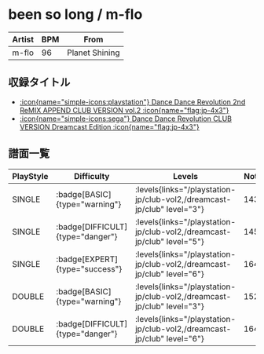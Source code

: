 # been so long / m-flo

|Artist|BPM|From|
|------|---|----|
|m-flo|96|Planet Shining|

## 収録タイトル

- [:icon{name="simple-icons:playstation"} Dance Dance Revolution 2nd ReMIX APPEND CLUB VERSION vol.2 :icon{name="flag:jp-4x3"}](/playstation-jp/club-vol2)
- [:icon{name="simple-icons:sega"} Dance Dance Revolution CLUB VERSION Dreamcast Edition :icon{name="flag:jp-4x3"}](/dreamcast-jp/club)

## 譜面一覧

|PlayStyle|Difficulty|Levels|Notes|Movie|
|---------|----------|------|-----|-----|
|SINGLE| :badge[BASIC]{type="warning"}| :levels{links="/playstation-jp/club-vol2,/dreamcast-jp/club" level="3"}|143/0||
|SINGLE| :badge[DIFFICULT]{type="danger"}| :levels{links="/playstation-jp/club-vol2,/dreamcast-jp/club" level="5"}|145/0||
|SINGLE| :badge[EXPERT]{type="success"}| :levels{links="/playstation-jp/club-vol2,/dreamcast-jp/club" level="6"}|164/0||
|DOUBLE| :badge[BASIC]{type="warning"}| :levels{links="/playstation-jp/club-vol2,/dreamcast-jp/club" level="3"}|152/0||
|DOUBLE| :badge[DIFFICULT]{type="danger"}| :levels{links="/playstation-jp/club-vol2,/dreamcast-jp/club" level="6"}|164/0||
